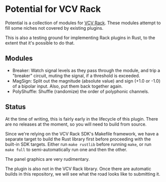 # Potential for VCV Rack
Potential is a collection of modules for [VCV Rack](https://vcvrack.com/). These
modules attempt to fill some niches not covered by existing plugins.

This is also a testing ground for implementing Rack plugins in Rust, to the
extent that it's possible to do that.

## Modules
* Breaker: Watch signal levels as they pass through the module, and trip a "breaker" circuit, muting the signal, if a threshold is exceeded.
* MagSign: Split out the magnitude (absolute value) and sign (+1.0 or -1.0) of a bipolar input. Also, put them back together again.
* PolyShuffle: Shuffle (randomize) the order of polyphonic channels.

## Status
At the time of writing, this is fairly early in the lifecycle of this plugin.
There are no releases at the moment, so you will need to build from source.

Since we're relying on the VCV Rack SDK's Makefile framework, we have a separate
target to build the Rust library first before proceeding with the built-in SDK
targets. Either run `make rustlib` before running `make`, or run `make full` to
semi-automatically run one and then the other.

The panel graphics are very rudimentary. 

The plugin is also not in the VCV Rack library. Once there are automatic builds
in this repository, we will see what the road looks like to submitting it.
